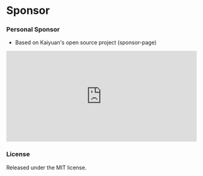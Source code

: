 # Sponsor

### Personal Sponsor

-   Based on Kaiyuan's open source project (sponsor-page)

<iframe src="https://ims-oss.us.kg/html/simple.html" style="overflow-x:hidden;overflow-y:hidden; border:0xp none #fff; min-height:240px; width:100%;"  frameborder="0" scrolling="no"></iframe>

### License

Released under the MIT license.
